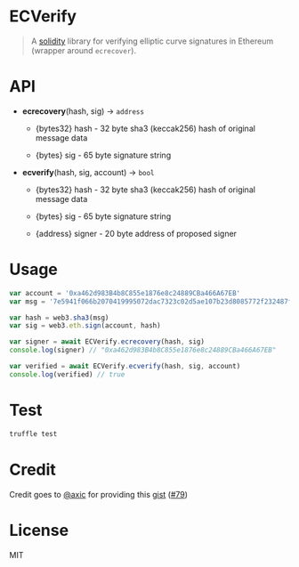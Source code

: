 # ECVerify

>  A [solidity](https://github.com/ethereum/solidity) library for verifying elliptic curve signatures in Ethereum (wrapper around `ecrecover`).

# API

- **ecrecovery**(hash, sig) -> `address`

  - {bytes32} hash - 32 byte sha3 (keccak256) hash of original message data

  - {bytes} sig - 65 byte signature string

- **ecverify**(hash, sig, account) -> `bool`

  - {bytes32} hash - 32 byte sha3 (keccak256) hash of original message data

  - {bytes} sig - 65 byte signature string

  - {address} signer - 20 byte address of proposed signer


# Usage

```javascript
var account = '0xa462d983B4b8C855e1876e8c24889CBa466A67EB'
var msg = '7e5941f066b2070419995072dac7323c02d5ae107b23d8085772f232487fecae'

var hash = web3.sha3(msg)
var sig = web3.eth.sign(account, hash)

var signer = await ECVerify.ecrecovery(hash, sig)
console.log(signer) // "0xa462d983B4b8C855e1876e8c24889CBa466A67EB"

var verified = await ECVerify.ecverify(hash, sig, account)
console.log(verified) // true
```

# Test

```bash
truffle test
```

# Credit

Credit goes to [@axic](https://github.com/axic) for providing this [gist](https://gist.github.com/axic/5b33912c6f61ae6fd96d6c4a47afde6d) ([#79](https://github.com/ethereum/EIPs/issues/79#issuecomment-205051630))

# License

MIT